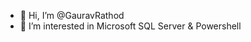 - 👋 Hi, I’m @GauravRathod
- 👀 I’m interested in Microsoft SQL Server & Powershell

<!---
GauravRathod/GauravRathod is a ✨ special ✨ repository because its `README.md` (this file) appears on your GitHub profile.
You can click the Preview link to take a look at your changes.
--->
